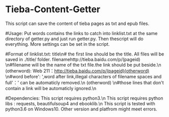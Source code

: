 # Tieba-Content-Getter
This script can save the content of tieba pages as txt and epub files.

#Usage:
Put words contains the links to catch into linklist.txt at the same directory of getter.py and just run getter.py. Then thescript will do everything. More settings can be set in the script.

#Format of linklist.txt:
title\n# the first line should be the title. All files will be saved in ./title/ folder.
filenamehttp://tieba.baidu.com/p/(pageid)                           \n#filename will be the name of the txt file.the link should be put beside.\n
(otherword): Web 211：http://tieba.baidu.com/p/(pageid)(otherword)  \n#word before': ',word after link,illegal characters of filename spaces and full'：' can be automaticly removed.\n
(otherword)                                                         \n#those lines that don't contain a link will be automaticly ignored.\n

#Dependencies:
This script requires python3.\n
This script requires python libs : requests, beautifulsoup4 and ebooklib.\n
This script is tested with python3.6 on Windows10. Other version and platfrom might meet errors.
